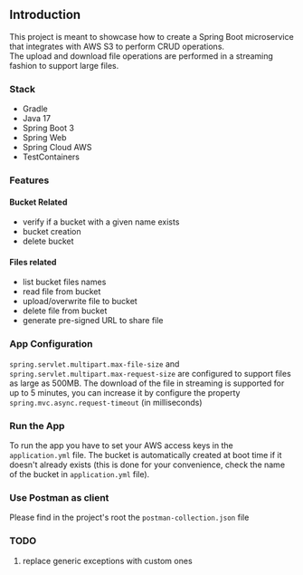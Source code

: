 ## Introduction

This project is meant to showcase how to create a Spring Boot microservice that integrates with AWS S3 to perform CRUD
operations.<br>
The upload and download file operations are performed in a streaming fashion to support large files.

### Stack

- Gradle
- Java 17
- Spring Boot 3
- Spring Web
- Spring Cloud AWS
- TestContainers

### Features

#### Bucket Related

* verify if a bucket with a given name exists
* bucket creation
* delete bucket

#### Files related

* list bucket files names
* read file from bucket
* upload/overwrite file to bucket
* delete file from bucket
* generate pre-signed URL to share file

### App Configuration

`spring.servlet.multipart.max-file-size` and `spring.servlet.multipart.max-request-size` are configured to support files
as large as 500MB.
The download of the file in streaming is supported for up to 5 minutes, you can increase it by configure the
property `spring.mvc.async.request-timeout` (in milliseconds)

### Run the App

To run the app you have to set your AWS access keys in the `application.yml` file.
The bucket is automatically created at boot time if it doesn't already exists (this is done for your convenience, check
the name of the bucket in `application.yml` file).

### Use Postman as client
Please find in the project's root the `postman-collection.json` file

### TODO
1. replace generic exceptions with custom ones


